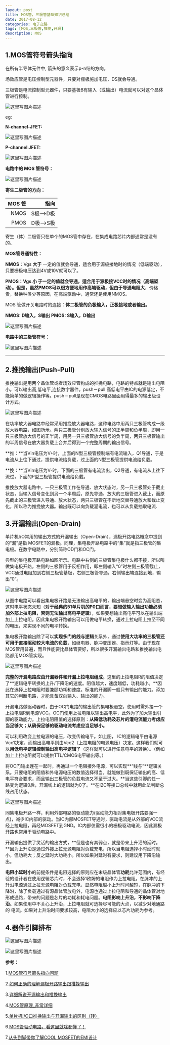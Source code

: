 ```yaml
---
layout: post
title: MOS管，三极管基础知识总结
date: 2017-08-12
categories: 电子之路
tags: [MOS,三极管,推挽,开漏]
description: MOS
---
```


## **1.MOS管符号箭头指向**

在所有半导体元件中, 箭头的意义表示p-n结的方向。

场效应管是电压控制型元器件，只要对栅极施加电压，DS就会导通。

三极管是电流控制型元器件，只要基极B有输入（或输出）电流就可以对这个晶体管进行控制。

![这里写图片描述](/images/blog/technology/elec_mos_fet_1.png)

eg:

**N-channel-JFET:**

![这里写图片描述](/images/blog/technology/elec_mos_fet_2.png)

**P-channel JFET:**

![这里写图片描述](/images/blog/technology/elec_mos_fet_3.png)

**电路中的 MOS 管符号：**

![这里写图片描述](/images/blog/technology/elec_mos_fet_4.png)

**寄生二极管的方向：**

|MOS 管|指向|
|------:|------:|
|NMOS   |S极——>D极|
|PMOS   |D极——>S极|

寄生（体）二极管只在单个的MOS管中存在，在集成电路芯片内部通常是没有的。

**MOS管导通特性：**

**NMOS**：Vgs **大于** 一定的值就会导通，适合用于源极接地时的情况（低端驱动），只要栅极电压达到4V或10V就可以了。

**PMOS：**Vgs **小** 于一定的值就会导通，适合用于源极接VCC时的情况（高端驱动）。但是，虽然PMOS可以很方便地用作高端驱动，但由于**导通电阻大**，价格贵，替换种类少等原因，在高端驱动中，通常还是使用NMOS。

MOS 管做开关电路时的连接：**体二极管的负极输入，正极接地或者输出。**

**NMOS: D输入，S输出**
**PMOS: S输入，D输出**

![这里写图片描述](/images/blog/technology/elec_mos_fet_5.png)

**电路中的三极管符号：**

![这里写图片描述](/images/blog/technology/elec_mos_fet_6.jpg)
_______

## **2.推挽输出(Push-Pull)**

推挽输出是用两个晶体管或者场效应管构成的推挽电路，电路的特点就是输出电阻小。可以输出高,低电平,连接数字器件。push－pull 高低电平由IC的电源低定，不能简单的做逻辑操作等。push－pull是现在CMOS电路里面用得最多的输出级设计方式。

![这里写图片描述](/images/blog/technology/elec_mos_fet_7.png)

在功率放大器电路中经常采用推挽放大器电路，这种电路中用两只三极管构成一级放大器电路，如图所示。两只三极管分别放大输入信号的正半周和负半周，即用一只三极管放大信号的正半周，用另一只三极管放大信号的负半周，两只三极管输出的半周信号在放大器负载上合并后得到一个完整周期的输出信号。​

**推：**当Vin电压为V+时，上面的N型三极管控制端有电流输入，Q1导通，于是电流从上往下通过，提供电流给负载，过上面的N型三极管提供电流给负载。

**挽：**当Vin电压为V-时，下面的三极管有电流流出，Q2导通，有电流从上往下流过，下面的P型三极管提供电流给负载。

推挽放大器电路中，一只三极管工作在导通、放大状态时，另一只三极管处于截止状态，当输入信号变化到另一个半周后，原先导通、放大的三极管进入截止，而原先截止的三极管进入导通、放大状态，两只三极管在不断地交替导通放大和截止变化，所以称为推挽放大器。输出既可以向负载灌电流，也可以从负载抽取电流.​

## **3.开漏输出(Open-Drain)**

单片机I/O常用的输出方式的开漏输出（Open-Drain），漏极开路电路概念中提到的“漏”是指 MOSFET的漏极。同理，集电极开路电路中的“集”就是指三极管的集电极。在数字电路中，分别简称OD门和OC门。​

典型的集电极开路电路如图所示。电路中右侧的三极管集电极什么都不接，所以叫做集电极开路，左侧的三极管用于反相作用，即左侧输入“0”时左侧三极管截止，VCC通过电阻加到右侧三极管基极，右侧三极管导通，右侧输出端连接到地，输出“0”。​

![这里写图片描述](/images/blog/technology/elec_mos_fet_8.png)

从图中电路可以看出集电极开路是无法输出高电平的，输出端悬空时变为高阻态，这时电平状态未知（**对于经典的51单片机的P0口而言，要想做输入输出功能必须加外部上拉电阻，否则无法输出高电平逻辑**），如果要想输出高电平可以在输出端加上上拉电阻。因此集电极开路输出可以用做电平转换，通过上拉电阻上拉至不同的电压，来实现不同的电平转换。

集电极开路输出除了可以**实现多门的线与逻辑**关系外，通过**使用大功率的三极管还可用于直接驱动较大电流的负载**，如继电器、脉冲变压器、指示灯等。由于现在MOS管用普遍，而且性能要比晶体管要好，所以很多开漏输出电路和推挽输出电路都用MOS管实现。

![这里写图片描述](/images/blog/technology/elec_mos_fet_9.jpg)

**完整的开漏电路应由开漏器件和开漏上拉电阻组成**。这里的上拉电阻R的阻值决定了**逻辑电平转换的上升/下降沿的速度。阻值越大，速度越低，功耗越小。**因此在选择上拉电阻时要兼顾功耗和速度。标准的开漏脚一般只有输出的能力。添加其它的判断电路，才能具备双向输入、输出的能力。​

开漏电路做驱动器时，由于OC门电路的输出管的集电极悬空，使用时需外接一个上拉电阻R到电源VCC。OC门使用上拉电阻以输出高电平，此外为了加大输出引脚的驱动能力。上拉电阻阻值的选择原则：**从降低功耗及芯片的灌电流能力考虑应当足够大；从确保足够的驱动电流考虑应当足够小。**

可以利用改变上拉电源的电压，改变传输电平。如上图， IC的逻辑电平由电源Vcc1决定，而输出高电平则由Vcc2（上拉电阻的电源电压）决定。这样我们就可以**用低电平逻辑控制输出高电平逻辑**了（这样就可以进行任意电平的转换）。（例如加上上拉电阻就可以提供TTL/CMOS电平输出等。）

将OC门输出连在一起时，再通过一个电阻接外电源，可以实现**“线与”**逻辑关系。只要电阻的阻值和外电源电压的数值选择得当，就能做到既保证输出的高、低电平符合要求，而且输出三极管的负载电流又不至于过大。**当这些引脚的任一路变为逻辑0后，开漏线上的逻辑就为0了。**在I2C等接口总线中就用此法判断总线占用状态。

![这里写图片描述](/images/blog/technology/elec_mos_fet_10.png)

同集电极开路一样，利用外部电路的驱动能力(驱动能力相对集电极开路要强一点)，减少IC内部的驱动。当IC内部MOSFET导通时，驱动电流是从外部的VCC流经上拉电阻，再经MOSFET到GND。IC内部仅需很小的栅极驱动电流，因此漏极开路也常用于驱动电路中。

开漏输出提供了灵活的输出方式，**但是也有其弱点，就是带来上升沿的延时。**因为上升沿是通过外接上拉无源电阻对负载充电，所以当电阻选择小时延时就小，但功耗大；反之延时大功耗小。所以如果对延时有要求，则建议用下降沿输出。

**电阻小延时小**的前提条件是电阻选择的原则应在末级晶体管**功耗**允许范围内，有经验的设计者在使用逻辑芯片时，不会选择1欧姆的电阻作为上拉电阻。在脉冲的上升沿电源通过上拉无源电阻对负载充电，显然电阻越小上升时间越短，在脉冲的下降沿，除了负载通过有源晶体管放电外，电源也通过上拉电阻和导通的晶体管对地 形成通路，带来的问题是芯片的功耗和耗电问题。**电阻影响上升沿，不影响下降沿**。如果使用中不关心上升沿，上拉电阻就可选择尽可能的大点，以减少对地通路的 电流。如果对上升沿时间要求较高，电阻大小的选择应以芯片功耗为参考。

## **4.器件引脚排布**

![这里写图片描述](/images/blog/technology/elec_mos_fet_11.png)

![这里写图片描述](/images/blog/technology/elec_mos_fet_12.png)

**参考：**

1.[MOS管符号箭头指向问题](https://www.zhihu.com/question/27955221/answer/38939126)

2.[如何正确的理解漏极开路输出跟推挽输出](https://www.zhihu.com/question/28512432/answer/41217074)

3.[详细解说开漏输出和推挽输出](http://blog.sina.com.cn/s/blog_14e0394720102vewa.html)

4.[MOS管原理_非常详细](https://wenku.baidu.com/view/677d0b56a300a6c30c229f5a.html?from=search)

5.[单片机I/O口推挽输出与开漏输出的区别（转）](http://blog.csdn.net/xiaoweiboy/article/details/6714199)

6.[MOS管驱动电路，看这里就啥都懂了！](http://www.eefocus.com/mygod12345/blog/16-08/389677_7db05.html)

7.[从头到脚带你了解COOL MOSFET的EMI设计](http://ledlight.eefocus.com/module/forum/thread-598781-1-1.html)
